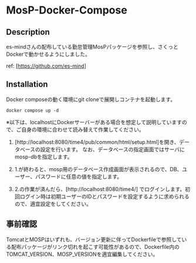 # MosP-Docker-Compose

## Description

 es-mindさんの配布している勤怠管理MosPパッケージを参照し、さくっとDockerで動かせるようにしました。

 ref: [https://github.com/es-mind]

## Installation

Docker composeの動く環境にgit cloneで展開しコンテナを起動します。

```
docker compose up -d
```

※以下は、localhostにDockerサーバーがある場合を想定して説明していますので、ご自身の環境に合わせて読み替えて作業してください。

1. [http://localhost:8080/time4/pub/common/html/setup.html]を開き、データベースの設定を行います。
なお、データベースの指定画面ではサーバにmosp-dbを指定します。

2. 1.が終わると、mosp用のデータベース作成画面が表示されるので、DB、ユーザー、パスワードに任意の値を指定します。

3. 2.の作業が済んだら、[http://localhost:8080/time4/] でログインします。初回ログイン時は初期ユーザーのIDとパスワードを設定するように求められるので、適宜設定をしてください。

## 事前確認

TomcatとMOSPはいずれも、バージョン更新に伴ってDockerfileで参照している配布パッケージがリンク切れを起こす可能性があるので、Dockerfile内のTOMCAT_VERSION、MOSP_VERSIONを適宜編集してください。
